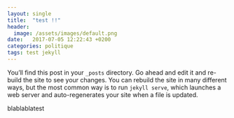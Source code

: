 ```yaml
---
layout: single
title:  "test !!"
header:
  image: /assets/images/default.png
date:   2017-07-05 12:22:43 +0200
categories: politique
tags: test jekyll
---
```


<script src="https://d3js.org/d3.v4.min.js"></script>


You’ll find this post in your `_posts` directory. Go ahead and edit it and re-build the site to see your changes. You can rebuild the site in many different ways, but the most common way is to run `jekyll serve`, which launches a web server and auto-regenerates your site when a file is updated.


<div id="example"></div>

<script src="{{site.baseurl}}/assets/js/test-d3.js"></script>

blablablatest
